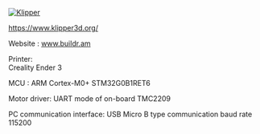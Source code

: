 [![Klipper](docs/img/klipper-logo-small.png)](https://www.klipper3d.org/)

https://www.klipper3d.org/

Website : www.buildr.am

Printer:  
Creality Ender 3

MCU : 
ARM Cortex-M0+ STM32G0B1RET6

Motor driver:
UART mode of on-board TMC2209

PC communication interface:
USB Micro B type
communication baud rate 115200
